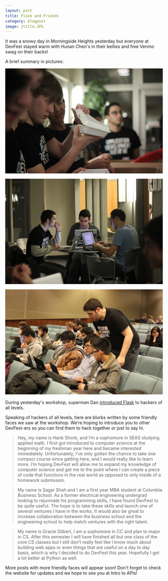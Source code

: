 ```yaml
---
layout: post
title: Flask and Friends
category: blogpost
image: 2title.JPG
---
```

It was a snowy day in Morningside Heights yesterday but everyone at DevFest stayed warm with Hunan Chen's in their bellies and free Venmo swag on their backs! 

A brief summary in pictures:

![Dan looking at food](/img/2Dan.JPG)

![group of three](/img/2groupthree.JPG)

![matt](/img/2matthelping.JPG)

During yesterday's workshop, superman Dan [introduced Flask](http://adicu.com/intro-webdev/) to hackers of all levels. 

Speaking of hackers of all levels, here are blurbs written by some friendly faces we saw at the workshop. We’re hoping to introduce you to other DevFest-ers so you can find them to hack together or just to say hi. 

> Hey, my name is Hank Shorb, and I’m a sophomore in SEAS studying applied math.  I first got introduced to computer science at the beginning of my freshman year here and became interested immediately.  Unfortunately, I’ve only gotten the chance to take one compsci course since getting here, and I would really like to learn more.  I’m hoping DevFest will allow me to expand my knowledge of computer science and get me to the point where I can create a piece of code that functions in the real world as opposed to only inside of a homework submission.

> My name is Sagar Shah and I am a first year MBA student at Columbia Business School. As a former electrical engineering undergrad looking to rejuvinate his programming skills, I have found DevFest to be quite useful. The hope is to take these skills and launch one of several ventures I have in the works. It would also be great to increase collaboration between the business school and the engineering school to help match ventures with the right talent.

> My name is Gracie Gilbert, I am a sophomore in CC and plan to major in CS. After this semester I will have finished all but one class of the core CS classes but I still don’t really feel like I know much about building web apps or even things that are useful on a day to day basis, which is why I decided to do DevFest this year. Hopefully I get a lot better at Python as well.

More posts with more friendly faces will appear soon! Don't forget to check the website for updates and we hope to see you at Intro to APIs!
